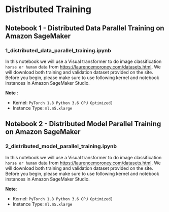 # Distributed Training
## Notebook 1 - Distributed Data Parallel Training on Amazon SageMaker 
### 1_distributed_data_parallel_training.ipynb
In this notebook we will use a Visual transformer to do image classification `horse or human` data from https://laurencemoroney.com/datasets.html. 
We will download both training and validation dataset provided on the site. Before you begin, please make sure to use following kernel and notebook instances in Amazon SageMaker Studio. 

**Note** : 
- Kernel: `PyTorch 1.8 Python 3.6 CPU Optimized)`
- Instance Type: `ml.m5.xlarge`

## Notebook 2 - Distributed Model Parallel Training on Amazon SageMaker 
### 2_distributed_model_parallel_training.ipynb
In this notebook we will use a Visual transformer to do image classification `horse or human` data from https://laurencemoroney.com/datasets.html. 
We will download both training and validation dataset provided on the site. Before you begin, please make sure to use following kernel and notebook instances in Amazon SageMaker Studio. 

**Note**: 
- Kernel: `PyTorch 1.8 Python 3.6 CPU Optimized)`
- Instance Type: `ml.m5.xlarge`

